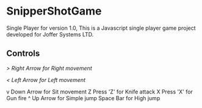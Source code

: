 # SnipperShotGame
Single Player for version 1.0, This is a Javascript single player game project developed for Joffer Systems LTD.

## Controls

*>  Right Arrow for Right movement*

*<  Left Arrow for Left movement*

v  Down Arrow for Sit movement
Z  Press 'Z' for Knife attack
X  Press 'X' for Gun fire
^  Up Arrow for Simple jump
   Space Bar for High jump
